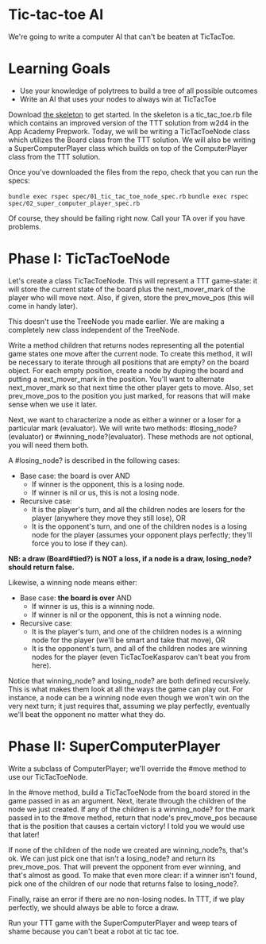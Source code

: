 # Tic-tac-toe AI
We're going to write a computer AI that can't be beaten at TicTacToe.

# Learning Goals
- Use your knowledge of polytrees to build a tree of all possible outcomes
- Write an AI that uses your nodes to always win at TicTacToe

Download [the skeleton](https://assets.aaonline.io/fullstack/ruby/projects/tic_tac_toe_ai/skeleton.zip) to get started. In the skeleton is a tic_tac_toe.rb file which contains an improved version of the TTT solution from w2d4 in the App Academy Prepwork. Today, we will be writing a TicTacToeNode class which utilizes the Board class from the TTT solution. We will also be writing a SuperComputerPlayer class which builds on top of the ComputerPlayer class from the TTT solution.

Once you've downloaded the files from the repo, check that you can run the specs:

`bundle exec rspec spec/01_tic_tac_toe_node_spec.rb`
`bundle exec rspec spec/02_super_computer_player_spec.rb`

Of course, they should be failing right now. Call your TA over if you have problems.

# Phase I: TicTacToeNode
Let's create a class TicTacToeNode. This will represent a TTT game-state: it will store the current state of the board plus the next_mover_mark of the player who will move next. Also, if given, store the prev_move_pos (this will come in handy later).

This doesn't use the TreeNode you made earlier. We are making a completely new class independent of the TreeNode.

Write a method children that returns nodes representing all the potential game states one move after the current node. To create this method, it will be necessary to iterate through all positions that are empty? on the board object. For each empty position, create a node by duping the board and putting a next_mover_mark in the position. You'll want to alternate next_mover_mark so that next time the other player gets to move. Also, set prev_move_pos to the position you just marked, for reasons that will make sense when we use it later.

Next, we want to characterize a node as either a winner or a loser for a particular mark (evaluator). We will write two methods: #losing_node?(evaluator) or #winning_node?(evaluator). These methods are not optional, you will need them both.

A #losing_node? is described in the following cases:

- Base case: the board is over AND
  - If winner is the opponent, this is a losing node.
  - If winner is nil or us, this is not a losing node.
- Recursive case:
  - It is the player's turn, and all the children nodes are losers for the player (anywhere they move they still lose), OR
  - It is the opponent's turn, and one of the children nodes is a losing node for the player (assumes your opponent plays perfectly; they'll force you to lose if they can).

**NB: a draw (Board#tied?) is NOT a loss, if a node is a draw, losing_node? should return false.**

Likewise, a winning node means either:

- Base case: **the board is over** AND
  - If winner is us, this is a winning node.
  - If winner is nil or the opponent, this is not a winning node.
- Recursive case:
  - It is the player's turn, and one of the children nodes is a winning node for the player (we'll be smart and take that move), OR
  - It is the opponent's turn, and all of the children nodes are winning nodes for the player (even TicTacToeKasparov can't beat you from here).

Notice that winning_node? and losing_node? are both defined recursively. This is what makes them look at all the ways the game can play out. For instance, a node can be a winning node even though we won't win on the very next turn; it just requires that, assuming we play perfectly, eventually we'll beat the opponent no matter what they do.

# Phase II: SuperComputerPlayer
Write a subclass of ComputerPlayer; we'll override the #move method to use our TicTacToeNode.

In the #move method, build a TicTacToeNode from the board stored in the game passed in as an argument. Next, iterate through the children of the node we just created. If any of the children is a winning_node? for the mark passed in to the #move method, return that node's prev_move_pos because that is the position that causes a certain victory! I told you we would use that later!

If none of the children of the node we created are winning_node?s, that's ok. We can just pick one that isn't a losing_node? and return its prev_move_pos. That will prevent the opponent from ever winning, and that's almost as good. To make that even more clear: if a winner isn't found, pick one of the children of our node that returns false to losing_node?.

Finally, raise an error if there are no non-losing nodes. In TTT, if we play perfectly, we should always be able to force a draw.

Run your TTT game with the SuperComputerPlayer and weep tears of shame because you can't beat a robot at tic tac toe.
